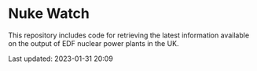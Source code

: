 # Nuke Watch

This repository includes code for retrieving the latest information available on the output of EDF nuclear power plants in the UK.

Last updated: 2023-01-31 20:09